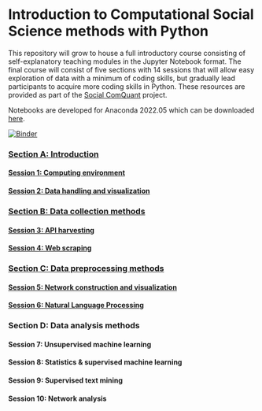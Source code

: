 # Introduction to Computational Social Science methods with Python
This repository will grow to house a full introductory course consisting of self-explanatory teaching modules in the Jupyter Notebook format. The final course will consist of five sections with 14 sessions that will allow easy exploration of data with a minimum of coding skills, but gradually lead participants to acquire more coding skills in Python. These resources are provided as part of the [Social ComQuant](https://socialcomquant.ku.edu.tr/) project.

Notebooks are developed for Anaconda 2022.05 which can be downloaded [here](https://repo.anaconda.com/archive/).

[![Binder](https://mybinder.org/badge_logo.svg)](https://mybinder.org/v2/gh/gesiscss/css_methods_python/HEAD)

### [Section A: Introduction](a_introduction/)
#### [Session 1: Computing environment](a_introduction/1_computing_environment.ipynb)
#### [Session 2: Data handling and visualization](a_introduction/2_data_handling_and_visualization.ipynb)

### [Section B: Data collection methods](b_data_collection_methods/)
#### [Session 3: API harvesting](b_data_collection_methods/3_api_harvesting.ipynb)
#### [Session 4: Web scraping](b_data_collection_methods/4_web_scraping.ipynb)

### [Section C: Data preprocessing methods](c_data_preprocessing_methods/)
#### [Session 5: Network construction and visualization](c_data_preprocessing_methods/5_network_construction_and_visualization.ipynb)
#### [Session 6: Natural Language Processing](c_data_preprocessing_methods/6_Natural_Language_Processing.ipynb)

### Section D: Data analysis methods
#### Session 7: Unsupervised machine learning
#### Session 8: Statistics & supervised machine learning
#### Session 9: Supervised text mining
#### Session 10: Network analysis
